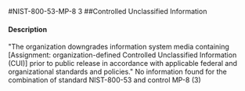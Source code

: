 #NIST-800-53-MP-8 3
##Controlled Unclassified Information
#### Description
"The organization downgrades information system media containing [Assignment: organization-defined Controlled Unclassified Information (CUI)] prior to public release in accordance with applicable federal and organizational standards and policies."
No information found for the combination of standard NIST-800-53 and control MP-8 (3)
